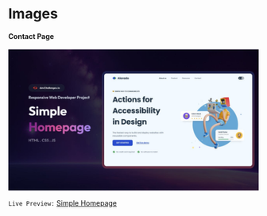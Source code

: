 # Images

#### Contact Page
![image](./readme-assets/challenge-33-thumbnail.jpg)


`Live Preview:` [Simple Homepage](https://azateser.github.io/devChallenges/01.1%20-%20Responsive%20Web%20Developer/05%20-%20Simple%20Homepage/index.html)